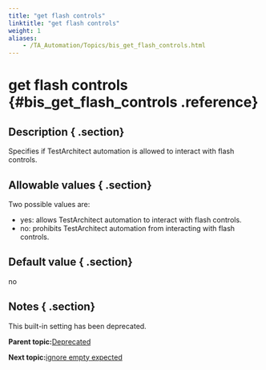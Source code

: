 ```yaml
--- 
title: "get flash controls"
linktitle: "get flash controls"
weight: 1
aliases: 
    - /TA_Automation/Topics/bis_get_flash_controls.html
---
```

# get flash controls {#bis_get_flash_controls .reference}

## Description { .section}

Specifies if TestArchitect automation is allowed to interact with flash controls.

## Allowable values { .section}

Two possible values are:

-   yes: allows TestArchitect automation to interact with flash controls.
-   no: prohibits TestArchitect automation from interacting with flash controls.

## Default value { .section}

no

## Notes { .section}

This built-in setting has been deprecated.

**Parent topic:**[Deprecated](../../TA_Automation/Topics/bis_deprecated.html)

**Next topic:**[ignore empty expected](../../TA_Automation/Topics/bis_ignore_empty_expected.html)

